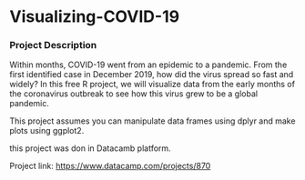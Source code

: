 # Visualizing-COVID-19
### Project Description
Within months, COVID-19 went from an epidemic to a pandemic. From the first identified case in December 2019, how did the virus spread so fast and widely? In this free R project, we will visualize data from the early months of the coronavirus outbreak to see how this virus grew to be a global pandemic.

This project assumes you can manipulate data frames using dplyr and make plots using ggplot2.

this project was don in Datacamb platform.

Project link: https://www.datacamp.com/projects/870
